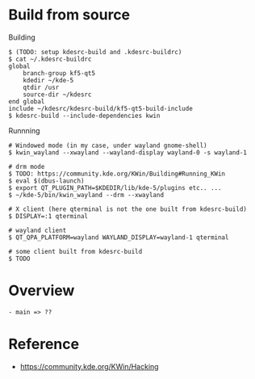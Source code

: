 <!--
{
  "title": "KWin",
  "date": "2017-08-25T16:40:30+09:00",
  "category": "",
  "tags": [],
  "draft": false
}
-->

# Build from source

Building

```
$ (TODO: setup kdesrc-build and .kdesrc-buildrc)
$ cat ~/.kdesrc-buildrc
global
    branch-group kf5-qt5
    kdedir ~/kde-5
    qtdir /usr
    source-dir ~/kdesrc
end global
include ~/kdesrc/kdesrc-build/kf5-qt5-build-include
$ kdesrc-build --include-dependencies kwin
```


Runnning

```
# Windowed mode (in my case, under wayland gnome-shell)
$ kwin_wayland --xwayland --wayland-display wayland-0 -s wayland-1

# drm mode
$ TODO: https://community.kde.org/KWin/Building#Running_KWin
$ eval $(dbus-launch)
$ export QT_PLUGIN_PATH=$KDEDIR/lib/kde-5/plugins etc.. ...
$ ~/kde-5/bin/kwin_wayland --drm --xwayland

# X client (here qterminal is not the one built from kdesrc-build)
$ DISPLAY=:1 qterminal

# wayland client
$ QT_QPA_PLATFORM=wayland WAYLAND_DISPLAY=wayland-1 qterminal

# some client built from kdesrc-build
$ TODO
```


# Overview

```
- main => ??
```


# Reference

- https://community.kde.org/KWin/Hacking
